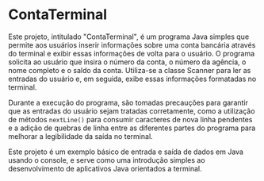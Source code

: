# ContaTerminal

Este projeto, intitulado "ContaTerminal", é um programa Java simples que permite aos usuários inserir informações sobre uma conta bancária através do terminal e exibir essas informações de volta para o usuário. O programa solicita ao usuário que insira o número da conta, o número da agência, o nome completo e o saldo da conta. Utiliza-se a classe Scanner para ler as entradas do usuário e, em seguida, exibe essas informações formatadas no terminal.

Durante a execução do programa, são tomadas precauções para garantir que as entradas do usuário sejam tratadas corretamente, como a utilização de métodos `nextLine()` para consumir caracteres de nova linha pendentes e a adição de quebras de linha entre as diferentes partes do programa para melhorar a legibilidade da saída no terminal.

Este projeto é um exemplo básico de entrada e saída de dados em Java usando o console, e serve como uma introdução simples ao desenvolvimento de aplicativos Java orientados a terminal.

